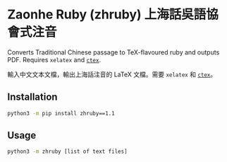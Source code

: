 # Zaonhe Ruby (zhruby) 上海話吳語協會式注音

Converts Traditional Chinese passage to TeX-flavoured ruby and outputs PDF. Requires `xelatex` and [`ctex`](https://github.com/CTeX-org/ctex-kit).

輸入中文文本文檔，輸出上海話注音的 LaTeX 文檔。需要 `xelatex` 和 [`ctex`](https://github.com/CTeX-org/ctex-kit)。

## Installation

```bash
python3 -m pip install zhruby==1.1
```

## Usage

```bash
python3 -m zhruby [list of text files]
```

